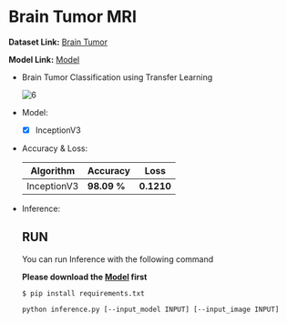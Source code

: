 # Brain Tumor MRI

  **Dataset Link:** [Brain Tumor](https://www.kaggle.com/masoudnickparvar/brain-tumor-mri-dataset)
  
  **Model Link:** [Model](https://drive.google.com/drive/folders/1su0-tyZqkQ9j2a0416W9jI3NvmcHKNRX?usp=sharing)

  - Brain Tumor Classification using Transfer Learning

    ![6](https://user-images.githubusercontent.com/88143329/159114823-df6c0bc5-5e46-4bc6-9d7b-e2e5860bc6c6.png)
    
  - Model:

    - [x] InceptionV3


  - Accuracy & Loss:

    Algorithm | Accuracy | Loss |
    ------------- | ------------- | ------------- |
    InceptionV3 | **98.09 %** | **0.1210** |
    

  - Inference:

      ## RUN
      You can run  Inference with the following command
      
      **Please download the [Model](https://drive.google.com/drive/folders/1su0-tyZqkQ9j2a0416W9jI3NvmcHKNRX?usp=sharing) first**

      ```
      $ pip install requirements.txt
      
      python inference.py [--input_model INPUT] [--input_image INPUT]
      ```
      
